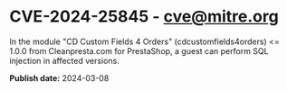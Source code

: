 # CVE-2024-25845 - cve@mitre.org

In the module "CD Custom Fields 4 Orders" (cdcustomfields4orders) <= 1.0.0 from Cleanpresta.com for PrestaShop, a guest can perform SQL injection in affected versions.

**Publish date:** 2024-03-08
